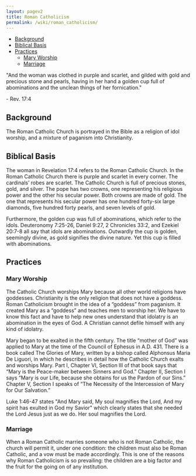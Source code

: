 ```yaml
---
layout: pagev2
title: Roman Catholicism
permalink: /wiki/roman_catholicism/
---
```

- [Background](#background)
- [Biblical Basis](#biblical-basis)
- [Practices](#practices)
  - [Mary Worship](#mary-worship)
  - [Marriage](#marriage)

"And the woman was clothed in purple and scarlet, and gilded with gold and precious stone and pearls, having in her hand a golden cup full of abominations and the unclean things of her fornication."

\- Rev. 17:4

## Background

The Roman Catholic Church is portrayed in the Bible as a religion of idol worship, and a mixture of paganism into Christianity.

## Biblical Basis

The woman in Revelation 17:4 refers to the Roman Catholic Church. In the Roman Catholic Church there is purple and scarlet in every corner. The cardinals’ robes are scarlet. The Catholic Church is full of precious stones, gold, and silver. The pope has two crowns, one representing his religious power and the other his secular power. Both crowns are made of gold. The one that represents his secular power has one hundred forty-six large diamonds, five hundred forty pearls, and seven levels of gold.

Furthermore, the golden cup was full of abominations, which refer to the idols. Deuteronomy 7:25-26, Daniel 9:27, 2 Chronicles 33:2, and Ezekiel 20:7-8 all say that idols are abominations. Outwardly the cup is golden, seemingly divine, as gold signifies the divine nature. Yet this cup is filled with abominations. 

## Practices

### Mary Worship

The Catholic Church worships Mary because all other world religions have goddesses. Christianity is the only religion that does not have a goddess. Roman Catholicism brought in the idea of a “goddess” from paganism. It created Mary as a “goddess” and teaches men to worship her. We have to know this fact and have to help new ones understand that idolatry is an abomination in the eyes of God. A Christian cannot defile himself with any kind of idolatry. 

Mary began to be exalted in the fifth century. The title “mother of God” was applied to Mary at the time of the Council of Ephesus in A.D. 431. There is a book called The Glories of Mary, written by a bishop called Alphonsus Maria De Liguori, in which he describes in detail how the Catholic Church exalts and worships Mary. Part I, Chapter VI, Section III of that book says that “Mary is the Peace-maker between Sinners and God.” Chapter II, Section I says “Mary is our Life, because she obtains for us the Pardon of our Sins.” Chapter V, Section I speaks of “The Necessity of the Intercession of Mary for Our Salvation.”

Luke 1:46-47 states "And Mary said, My soul magnifies the Lord, And my spirit has exulted in God my Savior" which clearly states that she needed the Lord Jesus just as we do. Her soul magnifies the Lord. 

### Marriage

When a Roman Catholic marries someone who is not Roman Catholic, the church will permit it, under one condition: the children must also be Roman Catholic, and a vow must be made accordingly. This is one of the reasons why Roman Catholicism is so prevailing: the children are a big factor and the fruit for the going on of any institution.